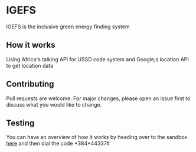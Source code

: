# IGEFS

IGEFS is the inclusive green energy finding system

## How it works

Using Africa's talking API for USSD code system and Google;s location API to get location data



## Contributing
Pull requests are welcome. For major changes, please open an issue first to discuss what you would like to change.

## Testing
You can have an overview of how it works by heading over to the sandbox [here](https://developers.africastalking.com/simulator) and then dial the code *384\*44337#